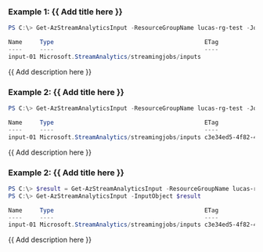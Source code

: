 ### Example 1: {{ Add title here }}
```powershell
PS C:\> Get-AzStreamAnalyticsInput -ResourceGroupName lucas-rg-test -JobName sajob-01-pwsh

Name     Type                                           ETag
----     ----                                           ----
input-01 Microsoft.StreamAnalytics/streamingjobs/inputs
```

{{ Add description here }}

### Example 2: {{ Add title here }}
```powershell
PS C:\> Get-AzStreamAnalyticsInput -ResourceGroupName lucas-rg-test -JobName sajob-01-pwsh -Name input-01

Name     Type                                           ETag
----     ----                                           ----
input-01 Microsoft.StreamAnalytics/streamingjobs/inputs c3e34ed5-4f82-482e-a4a4-25520ca89098
```

{{ Add description here }}

### Example 2: {{ Add title here }}
```powershell
PS C:\> $result = Get-AzStreamAnalyticsInput -ResourceGroupName lucas-rg-test -JobName sajob-01-pwsh -Name input-01
PS C:\> Get-AzStreamAnalyticsInput -InputObject $result

Name     Type                                           ETag
----     ----                                           ----
input-01 Microsoft.StreamAnalytics/streamingjobs/inputs c3e34ed5-4f82-482e-a4a4-25520ca89098
```

{{ Add description here }}

